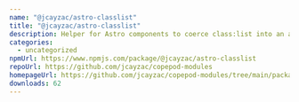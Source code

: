```yaml
---
name: "@jcayzac/astro-classlist"
title: "@jcayzac/astro-classlist"
description: Helper for Astro components to coerce class:list into an array of strings.
categories:
  - uncategorized
npmUrl: https://www.npmjs.com/package/@jcayzac/astro-classlist
repoUrl: https://github.com/jcayzac/copepod-modules
homepageUrl: https://github.com/jcayzac/copepod-modules/tree/main/packages/astro-classlist#readme
downloads: 62
---
```

